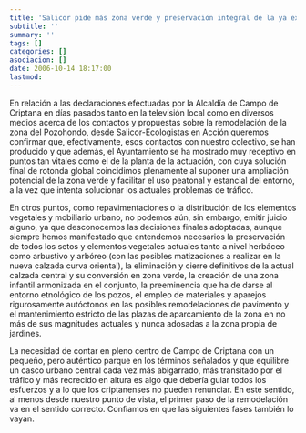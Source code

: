 ```yaml
---
title: 'Salicor pide más zona verde y preservación integral de la ya existente'
subtitle: ''
summary: ''
tags: []
categories: []
asociacion: []
date: 2006-10-14 18:17:00
lastmod:
---
```


En relación a las declaraciones efectuadas por la Alcaldía de Campo de Criptana en días pasados tanto en la televisión local como en diversos medios acerca de los contactos y propuestas sobre la remodelación de la zona del Pozohondo, desde Salicor-Ecologistas en Acción queremos confirmar que, efectivamente, esos contactos con nuestro colectivo, se han producido y que además, el Ayuntamiento se ha mostrado muy receptivo en puntos tan vitales como el de la planta de la actuación, con cuya solución final de rotonda global  coincidimos plenamente al suponer una ampliación potencial de la zona verde y facilitar el uso peatonal y estancial del entorno, a la vez que intenta solucionar los actuales problemas de tráfico.

En otros puntos, como repavimentaciones o la distribución de los elementos vegetales y mobiliario urbano, no podemos aún, sin embargo, emitir juicio alguno, ya que desconocemos las decisiones finales adoptadas, aunque siempre hemos manifestado que entendemos necesarios la preservación de todos los setos y elementos vegetales actuales tanto a nivel herbáceo como arbustivo y arbóreo (con las posibles matizaciones a realizar en la nueva calzada curva oriental),  la eliminación y cierre definitivos de la actual calzada central y su conversión en zona verde, la creación de una zona infantil armonizada en el conjunto, la preeminencia que ha de darse al entorno etnológico de los pozos, el empleo de materiales y aparejos rigurosamente autóctonos en las posibles remodelaciones de pavimento y el mantenimiento estricto de las plazas de aparcamiento de la zona en no más de sus magnitudes actuales y nunca adosadas a la zona propia de jardines.

La necesidad de contar en pleno centro de Campo de Criptana con un pequeño, pero auténtico parque en los términos señalados y que equilibre un casco urbano central cada vez más abigarrado, más transitado por el tráfico y más recrecido en altura es algo que debería guiar todos los esfuerzos y a lo que los criptanenses no pueden renunciar. En este sentido, al menos desde nuestro punto de vista, el primer paso de la remodelación va en el sentido correcto. Confiamos en que las siguientes fases también lo vayan.
